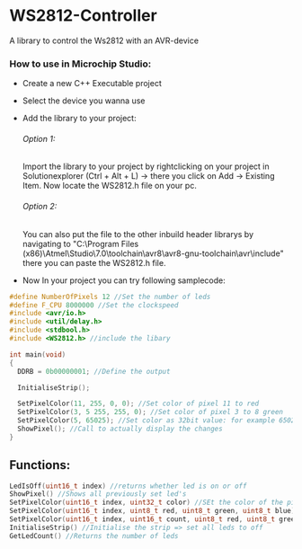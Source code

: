 # WS2812-Controller
A library to control the Ws2812 with an AVR-device

### How to use in Microchip Studio:
- Create a new C++ Executable project
- Select the device you wanna use
- Add the library to your project:
  ###### Option 1:
  Import the library to your project by rightclicking on your project in Solutionexplorer (Ctrl + Alt + L) -> there you click on Add -> Existing Item. Now locate the WS2812.h file on your pc.
  ###### Option 2:
  You can also put the file to the other inbuild header librarys by navigating to "C:\Program Files (x86)\Atmel\Studio\7.0\toolchain\avr8\avr8-gnu-toolchain\avr\include\" there you can paste the WS2812.h file.
   
- Now In your project you can try following samplecode:

```cpp
#define NumberOfPixels 12 //Set the number of leds
#define F_CPU 8000000 //Set the clockspeed
#include <avr/io.h>
#include <util/delay.h>
#include <stdbool.h>
#include <WS2812.h> //include the libary

int main(void)
{
  DDRB = 0b00000001; //Define the output

  InitialiseStrip();

  SetPixelColor(11, 255, 0, 0); //Set color of pixel 11 to red
  SetPixelColor(3, 5 255, 255, 0); //Set color of pixel 3 to 8 green
  SetPixelColor(5, 65025); //Set color as 32bit value: for example 65025 for green
  ShowPixel(); //Call to actually display the changes
}
```

## Functions:
```cpp
LedIsOff(uint16_t index) //returns whether led is on or off
ShowPixel() //Shows all previously set led's
SetPixelColor(uint16_t index, uint32_t color) //SEt the color of the pixel which is indicated by index to a 32bit intager
SetPixelColor(uint16_t index, uint8_t red, uint8_t green, uint8_t blue) //Set the color of the pixel which is indicated by index to 3 8bit values
SetPixelColor(uint16_t index, uint16_t count, uint8_t red, uint8_t green, uint8_t blue) //Change "count" pixels from index
InitialiseStrip() //Initialise the strip => set all leds to off
GetLedCount() //Returns the number of leds
``` 
